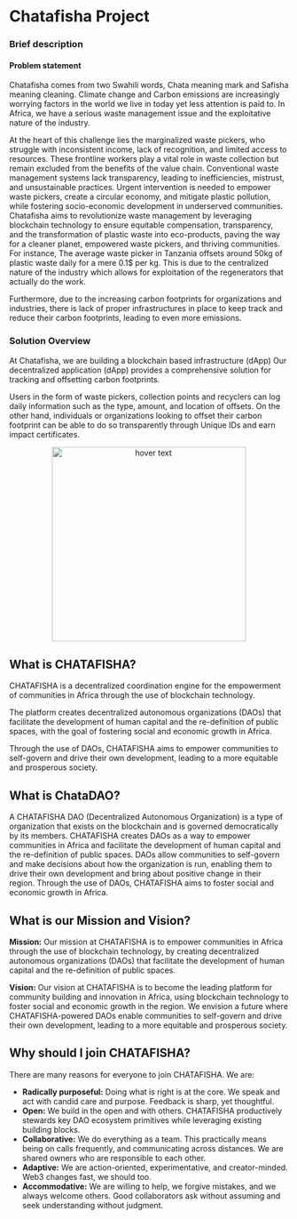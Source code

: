 # Chatafisha Project
### Brief description
#### Problem statement

Chatafisha comes from two Swahili words, Chata meaning mark and Safisha meaning cleaning. Climate change and Carbon emissions are increasingly worrying factors in the world we live in today yet less attention is paid to. In Africa, we have a serious waste management issue and the exploitative nature of the industry. 

 At the heart of this challenge lies the marginalized waste pickers, who struggle with inconsistent income, lack of recognition, and limited access to resources. These frontline workers play a vital role in waste collection but remain excluded from the benefits of the value chain. Conventional waste management systems lack transparency, leading to inefficiencies, mistrust, and unsustainable practices. Urgent intervention is needed to empower waste pickers, create a circular economy, and mitigate plastic pollution, while fostering socio-economic development in underserved communities. Chatafisha aims to revolutionize waste management by leveraging blockchain technology to ensure equitable compensation, transparency, and the transformation of plastic waste into eco-products, paving the way for a cleaner planet, empowered waste pickers, and thriving communities.  For instance, The average waste picker in Tanzania offsets around 50kg of plastic waste daily for a mere 0.1$ per kg. This is due to the centralized nature of the industry which allows for exploitation of the regenerators that actually do the work.

Furthermore, due to the increasing carbon footprints for organizations and industries, there is lack of proper infrastructures in place to keep track and reduce their carbon footprints, leading to even more emissions.


          
### Solution Overview

At Chatafisha, we are building a blockchain based infrastructure (dApp) Our decentralized application (dApp) provides a comprehensive solution for tracking and offsetting carbon footprints. 

Users in the form of waste pickers, collection points and recyclers can log daily information such as the type, amount, and location of offsets. On the other hand, individuals or organizations looking to offset their carbon footprint can be able to do so transparently through Unique IDs and earn impact certificates. 
<p align="center">
  <img src="https://github.com/chatafisha/Chatafisha/blob/main/images/chata1.png" width="350" title="hover text">
</p>


## What is CHATAFISHA?

CHATAFISHA is a decentralized coordination engine for the empowerment of communities in Africa through the use of blockchain technology. 

The platform creates decentralized autonomous organizations (DAOs) that facilitate the development of human capital and the re-definition of public spaces, with the goal of fostering social and economic growth in Africa.

 Through the use of DAOs, CHATAFISHA aims to empower communities to self-govern and drive their own development, leading to a more equitable and prosperous society.

## What is ChataDAO?

A CHATAFISHA DAO (Decentralized Autonomous Organization) is a type of organization that exists on the blockchain and is governed democratically by its members. CHATAFISHA creates DAOs as a way to empower communities in Africa and facilitate the development of human capital and the re-definition of public spaces. DAOs allow communities to self-govern and make decisions about how the organization is run, enabling them to drive their own development and bring about positive change in their region. Through the use of DAOs, CHATAFISHA aims to foster social and economic growth in Africa.

## What is our Mission and Vision?

**Mission:**
Our mission at CHATAFISHA is to empower communities in Africa through the use of blockchain technology, by creating decentralized autonomous organizations (DAOs) that facilitate the development of human capital and the re-definition of public spaces.

**Vision:**
Our vision at CHATAFISHA is to become the leading platform for community building and innovation in Africa, using blockchain technology to foster social and economic growth in the region. We envision a future where CHATAFISHA-powered DAOs enable communities to self-govern and drive their own development, leading to a more equitable and prosperous society.

## **Why should I  join CHATAFISHA?**

There are many reasons for everyone to join CHATAFISHA. We are:

- **Radically purposeful:** Doing what is right is at the core. We speak and act with candid care and purpose. Feedback is sharp, yet thoughtful.
- **Open:** We build in the open and with others. CHATAFISHA productively stewards key DAO ecosystem primitives while leveraging existing building blocks.
- **Collaborative:** We do everything as a team. This practically means being on calls frequently, and communicating across distances. We are shared owners who are responsible to each other.
- **Adaptive:** We are action-oriented, experimentative, and creator-minded. Web3 changes fast, we should too.
- **Accommodative:** We are willing to help, we forgive mistakes, and we always welcome others. Good collaborators ask without assuming and seek understanding without judgment.

<!--
**chatafisha/Chatafisha** is a ✨ _special_ ✨ repository because its `README.md` (this file) appears on your GitHub profile.

Here are some ideas to get you started:

- 🔭 I’m currently working on ...
- 🌱 I’m currently learning ...
- 👯 I’m looking to collaborate on ...
- 🤔 I’m looking for help with ...
- 💬 Ask me about ...
- 📫 How to reach me: ...
- 😄 Pronouns: ...
- ⚡ Fun fact: ...
-->
